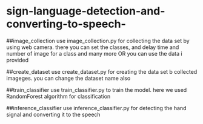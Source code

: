 # sign-language-detection-and-converting-to-speech-


##image_collection
use image_collection.py for collecting the data set by using web camera. there you can set the classes, and delay time and number of image for a class and many more  OR you can use the data i provided 

##create_dataset
use create_dataset.py for creating the data set b collected imageges. you can change the dataset name also

##train_classifier
use train_classifier.py to train the model. here we used RandomForest algorithm for classification 

##inference_classifier
use inference_classifier.py for detecting the hand signal and converting it to the speech
